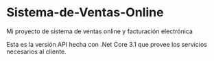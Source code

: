 # Sistema-de-Ventas-Online
Mi proyecto de sistema de ventas online y facturación electrónica

Esta es la versión API hecha con .Net Core 3.1 que provee los servicios necesarios al cliente.
